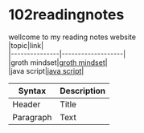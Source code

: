 # 102readingnotes  
wellcome to my reading notes website  
|topic|link|  
|---------------|-------------------|  
|groth mindset|[groth mindset](https://ahmadhirthani.github.io/102readingnotes/crowthmindset)|  
|java script|[java script](https://ahmadhirthani.github.io/102readingnotes/javascript)|  

| Syntax      | Description |
| ----------- | ----------- |
| Header      | Title       |
| Paragraph   | Text        |


